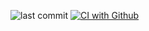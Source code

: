
![last commit](https://img.shields.io/github/last-commit/camilojr/microservice-news-stacks/main)
[![CI with Github](https://github.com/CamiloJr/microservice-news-stacks/actions/workflows/docker-publish.yml/badge.svg)](https://github.com/CamiloJr/microservice-news-stacks/actions/workflows/docker-publish.yml)

